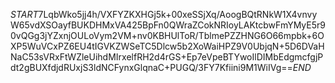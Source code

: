 $START$7LqbWko5jj4h/VXFYZKXHGj5k+00xeSSjXq/AoogBQtRNkW1X4vnvyW65vdXSOayfBUKDHMxVA425BpFn0QWraZCokNRIoyLAKtcbwFmYMyE5r90vQGg3jYZxnjOULoVym2VM+nv0KBHUlToR/TblmePZZHNG6O66mpbk+6OXP5WuVCxPZ6EU4tIGVKZWSeTC5Dlcw5b2XoWaiHPZ9V0UbjqN+5D6DVaHNaC53sVRxFtWZleUihdMIrxelfRH2d4rGS+Ep7eVpeBTYwoIlDIMbEdgmcfgjPdt2gBUXfdjdRUxjS3ldNCFynxGlqnaC+PUGQ/3FY7Kfiini9M1WiIVg==$END$